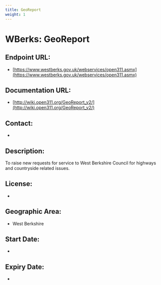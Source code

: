 ```yaml
---
title: GeoReport
weight: 1
---
```


# WBerks: GeoReport

## Endpoint URL:
 - [https://www.westberks.gov.uk/webservices/open311.asmx](https://www.westberks.gov.uk/webservices/open311.asmx)

## Documentation URL:
 - [http://wiki.open311.org/GeoReport_v2/](http://wiki.open311.org/GeoReport_v2/)

## Contact:
 - [](mailto:)

## Description:
To raise new requests for service to West Berkshire Council for highways and countryside related issues.

## License:
 - 

## Geographic Area:
 - West Berkshire

## Start Date:
 - 

## Expiry Date:
 - 

